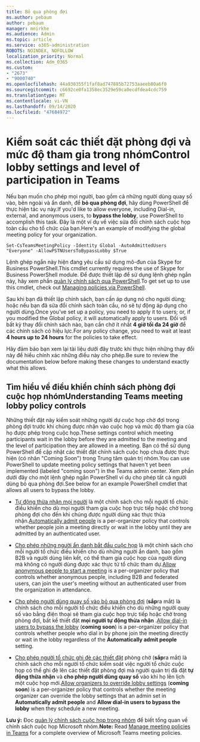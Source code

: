 ```yaml
---
title: Bỏ qua phòng đợi
ms.author: pebaum
author: pebaum
manager: mnirkhe
ms.audience: Admin
ms.topic: article
ms.service: o365-administration
ROBOTS: NOINDEX, NOFOLLOW
localization_priority: Normal
ms.collection: Adm_O365
ms.custom:
- "2673"
- "9000740"
ms.openlocfilehash: 44a930355f1faf8ad747885b72753aaeeb80a6f0
ms.sourcegitcommit: c6692ce0fa1358ec3529e59ca0ecdfdea4cdc759
ms.translationtype: MT
ms.contentlocale: vi-VN
ms.lasthandoff: 09/14/2020
ms.locfileid: "47684972"
---
```

# <a name="control-lobby-settings-and-level-of-participation-in-teams"></a><span data-ttu-id="da943-102">Kiểm soát các thiết đặt phòng đợi và mức độ tham gia trong nhóm</span><span class="sxs-lookup"><span data-stu-id="da943-102">Control lobby settings and level of participation in Teams</span></span>

<span data-ttu-id="da943-103">Nếu bạn muốn cho phép mọi người, bao gồm cả những người dùng quay số vào, bên ngoài và ẩn danh, để **bỏ qua phòng đợi**, hãy dùng PowerShell để thực hiện tác vụ này.</span><span class="sxs-lookup"><span data-stu-id="da943-103">If you'd like to allow everyone, including Dial-in, external, and anonymous users, to **bypass the lobby**, use PowerShell to accomplish this task.</span></span> <span data-ttu-id="da943-104">Đây là một ví dụ về việc sửa đổi chính sách cuộc họp toàn cầu cho tổ chức của bạn.</span><span class="sxs-lookup"><span data-stu-id="da943-104">Here's an example of modifying the global meeting policy for your organization.</span></span>

`Set-CsTeamsMeetingPolicy -Identity Global -AutoAdmittedUsers "Everyone" -AllowPSTNUsersToBypassLobby $True`

<span data-ttu-id="da943-105">Lệnh ghép ngắn này hiện đang yêu cầu sử dụng mô-đun của Skype for Business PowerShell.</span><span class="sxs-lookup"><span data-stu-id="da943-105">This cmdlet currently requires the use of Skype for Business PowerShell module.</span></span> <span data-ttu-id="da943-106">Để được thiết lập để sử dụng lệnh ghép ngắn này, hãy xem phần [quản lý chính sách qua PowerShell](https://docs.microsoft.com/microsoftteams/teams-powershell-overview#managing-policies-via-powershell).</span><span class="sxs-lookup"><span data-stu-id="da943-106">To get set up to use this cmdlet, check out [Managing policies via PowerShell](https://docs.microsoft.com/microsoftteams/teams-powershell-overview#managing-policies-via-powershell).</span></span>

<span data-ttu-id="da943-107">Sau khi bạn đã thiết lập chính sách, bạn cần áp dụng nó cho người dùng; hoặc nếu bạn đã sửa đổi chính sách toàn cầu, nó sẽ tự động áp dụng cho người dùng.</span><span class="sxs-lookup"><span data-stu-id="da943-107">Once you’ve set up a policy, you need to apply it to users; or, if you modified the Global policy, it will automatically apply to users.</span></span> <span data-ttu-id="da943-108">Đối với bất kỳ thay đổi chính sách nào, bạn cần chờ ít nhất **4 giờ tối đa 24 giờ** để các chính sách có hiệu lực.</span><span class="sxs-lookup"><span data-stu-id="da943-108">For any policy change, you need to wait at least **4 hours up to 24 hours** for the policies to take effect.</span></span> 

<span data-ttu-id="da943-109">Hãy đảm bảo bạn xem lại tài liệu dưới đây trước khi thực hiện những thay đổi này để hiểu chính xác những điều này cho phép.</span><span class="sxs-lookup"><span data-stu-id="da943-109">Be sure to review the documentation below before making these changes to understand exactly what this allows.</span></span>


## <a name="understanding-teams-meeting-lobby-policy-controls"></a><span data-ttu-id="da943-110">Tìm hiểu về điều khiển chính sách phòng đợi cuộc họp nhóm</span><span class="sxs-lookup"><span data-stu-id="da943-110">Understanding Teams meeting lobby policy controls</span></span>

<span data-ttu-id="da943-111">Những thiết đặt này kiểm soát những người dự cuộc họp chờ đợi trong phòng đợi trước khi chúng được nhận vào cuộc họp và mức độ tham gia của họ được phép trong cuộc họp.</span><span class="sxs-lookup"><span data-stu-id="da943-111">These settings control which meeting participants wait in the lobby before they are admitted to the meeting and the level of participation they are allowed in a meeting.</span></span> <span data-ttu-id="da943-112">Bạn có thể sử dụng PowerShell để cập nhật các thiết đặt chính sách cuộc họp chưa được thực hiện (có nhãn "Coming Soon") trong Trung tâm quản trị nhóm.</span><span class="sxs-lookup"><span data-stu-id="da943-112">You can use PowerShell to update meeting policy settings that haven't yet been implemented (labeled "coming soon") in the Teams admin center.</span></span> <span data-ttu-id="da943-113">Xem phần dưới đây cho một lệnh ghép ngắn PowerShell ví dụ cho phép tất cả người dùng bỏ qua phòng đợi.</span><span class="sxs-lookup"><span data-stu-id="da943-113">See below for an example PowerShell cmdlet that allows all users to bypass the lobby.</span></span>

- <span data-ttu-id="da943-114">[Tự động thừa nhận mọi người](https://docs.microsoft.com/microsoftteams/meeting-policies-in-teams#automatically-admit-people) là một chính sách cho mỗi người tổ chức điều khiển cho dù mọi người tham gia cuộc họp trực tiếp hoặc chờ trong phòng đợi cho đến khi chúng được người dùng xác thực thừa nhận.</span><span class="sxs-lookup"><span data-stu-id="da943-114">[Automatically admit people](https://docs.microsoft.com/microsoftteams/meeting-policies-in-teams#automatically-admit-people) is a per-organizer policy that controls whether people join a meeting directly or wait in the lobby until they are admitted by an authenticated user.</span></span>

- <span data-ttu-id="da943-115">[Cho phép những người ẩn danh bắt đầu cuộc họp](https://docs.microsoft.com/microsoftteams/meeting-policies-in-teams#allow-anonymous-people-to-start-a-meeting) là một chính sách cho mỗi người tổ chức điều khiển cho dù những người ẩn danh, bao gồm B2B và người dùng liên kết, có thể tham gia cuộc họp của người dùng mà không có người dùng được xác thực từ tổ chức tham dự.</span><span class="sxs-lookup"><span data-stu-id="da943-115">[Allow anonymous people to start a meeting](https://docs.microsoft.com/microsoftteams/meeting-policies-in-teams#allow-anonymous-people-to-start-a-meeting) is a per-organizer policy that controls whether anonymous people, including B2B and federated users, can join the user's meeting without an authenticated user from the organization in attendance.</span></span>

- <span data-ttu-id="da943-116">[Cho phép người dùng quay số vào bỏ qua phòng đợi](https://docs.microsoft.com/microsoftteams/meeting-policies-in-teams#allow-dial-in-users-to-bypass-the-lobby-coming-soon) (**sắp**ra mắt) là chính sách cho mỗi người tổ chức điều khiển cho dù những người quay số vào bằng điện thoại sẽ tham gia cuộc họp trực tiếp hoặc chờ trong phòng đợi, bất kể thiết đặt **mọi người tự động thừa nhận** .</span><span class="sxs-lookup"><span data-stu-id="da943-116">[Allow dial-in users to bypass the lobby](https://docs.microsoft.com/microsoftteams/meeting-policies-in-teams#allow-dial-in-users-to-bypass-the-lobby-coming-soon) (**coming soon**) is a per-organizer policy that controls whether people who dial in by phone join the meeting directly or wait in the lobby regardless of the **Automatically admit people** setting.</span></span>

- <span data-ttu-id="da943-117">[Cho phép người tổ chức ghi đè các thiết đặt](https://docs.microsoft.com/microsoftteams/meeting-policies-in-teams#allow-organizers-to-override-lobby-settings-coming-soon) phòng chờ (**sắp**ra mắt) là chính sách cho mỗi người tổ chức kiểm soát việc người tổ chức cuộc họp có thể ghi đè lên các thiết đặt phòng đợi mà người quản trị đã đặt **tự động thừa nhận** và **cho phép người dùng quay số** vào khi họ lên lịch một cuộc họp mới.</span><span class="sxs-lookup"><span data-stu-id="da943-117">[Allow organizers to override lobby settings](https://docs.microsoft.com/microsoftteams/meeting-policies-in-teams#allow-organizers-to-override-lobby-settings-coming-soon) (**coming soon**) is a per-organizer policy that controls whether the meeting organizer can override the lobby settings that an admin set in **Automatically admit people** and **Allow dial-in users to bypass the lobby** when they schedule a new meeting.</span></span>

<span data-ttu-id="da943-118">**Lưu ý:** Đọc [quản lý chính sách cuộc họp trong nhóm](https://docs.microsoft.com/microsoftteams/meeting-policies-in-teams) để biết tổng quan về chính sách cuộc họp Microsoft nhóm.</span><span class="sxs-lookup"><span data-stu-id="da943-118">**Note:** Read [Manage meeting policies in Teams](https://docs.microsoft.com/microsoftteams/meeting-policies-in-teams) for a complete overview of Microsoft Teams meeting policies.</span></span>
